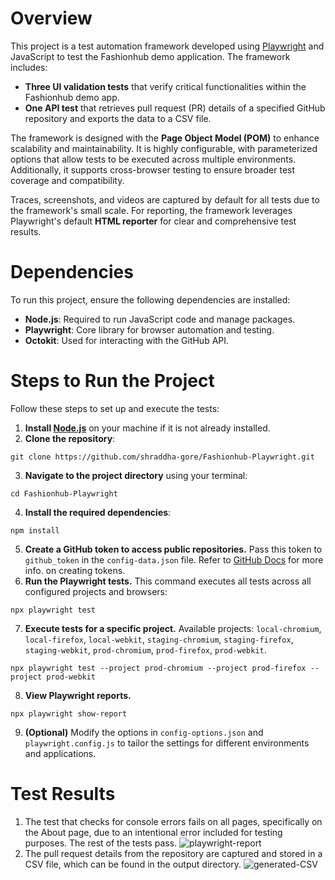 # Overview

This project is a test automation framework developed using [Playwright](https://playwright.dev/) and JavaScript to test the Fashionhub demo application. The framework includes:

- **Three UI validation tests** that verify critical functionalities within the Fashionhub demo app.
- **One API test** that retrieves pull request (PR) details of a specified GitHub repository and exports the data to a CSV file.

The framework is designed with the **Page Object Model (POM)** to enhance scalability and maintainability. It is highly configurable, with parameterized options that allow tests to be executed across multiple environments. Additionally, it supports cross-browser testing to ensure broader test coverage and compatibility.

Traces, screenshots, and videos are captured by default for all tests due to the framework's small scale. For reporting, the framework leverages Playwright's default **HTML reporter** for clear and comprehensive test results.

# Dependencies

To run this project, ensure the following dependencies are installed:

- **Node.js**: Required to run JavaScript code and manage packages.
- **Playwright**: Core library for browser automation and testing.
- **Octokit**: Used for interacting with the GitHub API.

# Steps to Run the Project

Follow these steps to set up and execute the tests:

1. **Install [Node.js](https://nodejs.org/en/download/package-manager)** on your machine if it is not already installed.
2. **Clone the repository**:

```
git clone https://github.com/shraddha-gore/Fashionhub-Playwright.git
```

3. **Navigate to the project directory** using your terminal:

```
cd Fashionhub-Playwright
```

4. **Install the required dependencies**:

```
npm install
```

5. **Create a GitHub token to access public repositories.** Pass this token to `github_token` in the `config-data.json` file. Refer to [GitHub Docs](https://docs.github.com/en/authentication/keeping-your-account-and-data-secure/managing-your-personal-access-tokens#creating-a-personal-access-token-classic) for more info. on creating tokens.
6. **Run the Playwright tests.** This command executes all tests across all configured projects and browsers:

```
npx playwright test
```

7. **Execute tests for a specific project.** Available projects: `local-chromium`, `local-firefox`, `local-webkit`, `staging-chromium`, `staging-firefox`, `staging-webkit`, `prod-chromium`, `prod-firefox`, `prod-webkit`.

```
npx playwright test --project prod-chromium --project prod-firefox --project prod-webkit
```

8. **View Playwright reports.**

```
npx playwright show-report
```

9. **(Optional)** Modify the options in `config-options.json` and `playwright.config.js` to tailor the settings for different environments and applications.

# Test Results

1. The test that checks for console errors fails on all pages, specifically on the About page, due to an intentional error included for testing purposes. The rest of the tests pass.
   ![playwright-report](https://github.com/user-attachments/assets/5667d89c-ec07-453b-b196-6d091293bdb1)
2. The pull request details from the repository are captured and stored in a CSV file, which can be found in the output directory.
   ![generated-CSV](https://github.com/user-attachments/assets/729efdad-690b-49ca-a8e9-4c8597351f6e)
